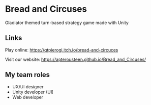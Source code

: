 # Bread and Circuses
Gladiator themed turn-based strategy game made with Unity

## Links

Play online: https://qtpierogi.itch.io/bread-and-circuces

Visit our website: https://apterousteen.github.io/Bread_and_Circuses/

## My team roles
* UX/UI designer
* Unity developer (UI)
* Web developer
